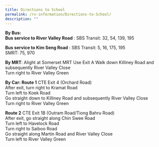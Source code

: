 ```yaml
---
title: Directions to School
permalink: /rv-information/Directions-to-School/
description: ""
---
```

**By Bus:  
Bus service to River Valley Road** : SBS Transit: 32, 54, 139, 195  
  
**Bus service to Kim Seng Road** : SBS Transit: 5, 16, 175, 195        
SMRT: 75, 970

  
**By MRT**: Alight at Somerset MRT Use Exit A Walk down Killiney Road and subsequently River Valley Close  
Turn right to River Valley Green

  
**By Car: Route 1** CTE Exit 4 (Orchard Road)   
After exit, turn right to Kramat Road      
Turn left to Koek Road   
Go straight down to Killiney Road and subsequently River Valley Close  
Turn right to River Valley Green

  
**Route 2** CTE Exit 1B (Outram Road/Tiong Bahru Road)        
After exit, go straight along Chin Swee Road  
Turn left to Havelock Road  
Turn right to Saiboo Road  
Go straight along Martin Road and River Valley Close      
Turn left to River Valley Green
